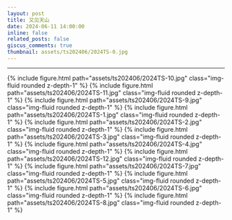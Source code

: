 ```yaml
---
layout: post
title: 又见天山
date: 2024-06-11 14:00:00
inline: false
related_posts: false
giscus_comments: true
thumbnail: assets/ts202406/2024TS-0.jpg
---
```




---

<div class="row">
    <div class="col-sm mt-3 mt-md-0">
       {% include figure.html path="assets/ts202406/2024TS-10.jpg" class="img-fluid rounded z-depth-1" %}
       {% include figure.html path="assets/ts202406/2024TS-11.jpg" class="img-fluid rounded z-depth-1" %} 
       {% include figure.html path="assets/ts202406/2024TS-9.jpg" class="img-fluid rounded z-depth-1" %}	
       {% include figure.html path="assets/ts202406/2024TS-1.jpg" class="img-fluid rounded z-depth-1" %}
       {% include figure.html path="assets/ts202406/2024TS-2.jpg" class="img-fluid rounded z-depth-1" %}
       {% include figure.html path="assets/ts202406/2024TS-3.jpg" class="img-fluid rounded z-depth-1" %}
       {% include figure.html path="assets/ts202406/2024TS-4.jpg" class="img-fluid rounded z-depth-1" %}  				{% include figure.html path="assets/ts202406/2024TS-12.jpg" class="img-fluid rounded z-depth-1" %}	
       {% include figure.html path="assets/ts202406/2024TS-7.jpg" class="img-fluid rounded z-depth-1" %}
       {% include figure.html path="assets/ts202406/2024TS-5.jpg" class="img-fluid rounded z-depth-1" %}	
       {% include figure.html path="assets/ts202406/2024TS-6.jpg" class="img-fluid rounded z-depth-1" %}
       {% include figure.html path="assets/ts202406/2024TS-8.jpg" class="img-fluid rounded z-depth-1" %} 
</div>
</div>

